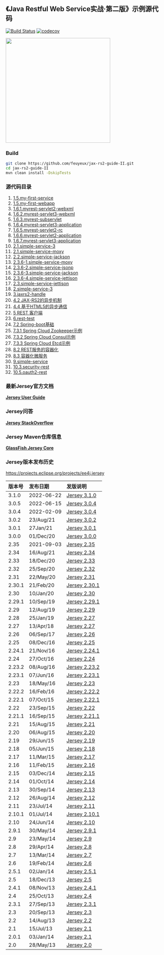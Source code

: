 ## 《Java Restful Web Service实战·第二版》示例源代码

[![Build Status](https://travis-ci.com/feuyeux/jax-rs2-guide-II.svg?branch=master)](https://travis-ci.com/feuyeux/jax-rs2-guide-II)
[![codecov](https://codecov.io/gh/feuyeux/jax-rs2-guide-II/branch/master/graph/badge.svg)](https://codecov.io/gh/feuyeux/jax-rs2-guide-II)

<img width="333" src="cover.png"/>

### Build

```bash
git clone https://github.com/feuyeux/jax-rs2-guide-II.git
cd jax-rs2-guide-II
mvn clean install -DskipTests
```

### 源代码目录

1. [1.5.my-first-service](1.5.my-first-service)
2. [1.5.my-first-webapp](1.5.my-first-webapp)
3. [1.6.1.myrest-servlet2-webxml](1.6.1.myrest-servlet2-webxml)
4. [1.6.2.myrest-servlet3-webxml](1.6.2.myrest-servlet3-webxml)
5. [1.6.3.myrest-subservlet](1.6.3.myrest-subservlet)
6. [1.6.4.myrest-servlet3-application](1.6.4.myrest-servlet3-application)
7. [1.6.5.myrest-servlet2-rc](1.6.5.myrest-servlet2-rc)
8. [1.6.6.myrest-servlet2-application](1.6.6.myrest-servlet2-application)
9. [1.6.7.myrest-servlet3-application](1.6.7.myrest-servlet3-application)
10. [2.1.simple-service-3](2.1.simple-service-3)
11. [2.1.simple-service-moxy](2.1.simple-service-moxy)
12. [2.2.simple-service-jackson](2.2.simple-service-jackson)
13. [2.3.6-1.simple-service-moxy](2.3.6-1.simple-service-moxy)
14. [2.3.6-2.simple-service-jsonp](2.3.6-2.simple-service-jsonp)
15. [2.3.6-3.simple-service-jackson](2.3.6-3.simple-service-jackson)
16. [2.3.6-4.simple-service-jettison](2.3.6-4.simple-service-jettison)
17. [2.3.simple-service-jettison](2.3.simple-service-jettison)
18. [2.simple-service-3](2.simple-service-3)
19. [3.jaxrs2-handle](3.jaxrs2-handle)
20. [4.2 JAX-RS2的异步机制](4.2.asynchronized)
21. [4.4 基于HTML5的异步通信](4.4.sse)
22. [5 REST 客户端](5.jaxrs2-client)
23. [6.rest-test](6.rest-test)
24. [7.2 Spring-boot基础](7.2.demo)
25. [7.3.1 Spring Cloud Zookeeper示例](7.3.1.boot.zookeeper)
26. [7.3.2 Spring Cloud Consul示例](7.3.2.boot.consul)
27. [7.3.3 Spring Cloud Etcd示例](7.3.2.boot.etcd)
28. [8.2 REST服务的容器化](8.2.containerization)
29. [8.3 容器化微服务](8.3.boot.zk.kaka)
30. [9.simple-service](9.simple-service)
31. [10.3.security-rest](10.3.security-rest)
32. [10.5.oauth2-rest](10.5.oauth2-rest)

### 最新Jersey官方文档

[**Jersey User Guide**](https://eclipse-ee4j.github.io/jersey.github.io/documentation/latest/index.html)

### Jersey问答

[**Jersey StackOverflow**](http://stackoverflow.com/questions/tagged/jersey)

### Jersey Maven仓库信息

**[GlassFish Jersey Core](https://mvnrepository.com/artifact/org.glassfish.jersey.core)**

### Jersey版本发布历史

<https://projects.eclipse.org/projects/ee4j.jersey>

|版本号|发布日期|发版说明|
|:-----|:----------|:---------------------------------------|
|3.1.0|2022-06-22|[Jersey 3.1.0](https://projects.eclipse.org/projects/ee4j.jersey/releases/3.1.0)|
|3.0.5 |2022-06-15|[Jersey 3.0.4](https://projects.eclipse.org/projects/ee4j.jersey/releases/3.0.5)|
|3.0.4|2022-02-09|[Jersey 3.0.4](https://projects.eclipse.org/projects/ee4j.jersey/releases/3.0.4)|
|3.0.2|23/Aug/21|[Jersey 3.0.2](https://eclipse-ee4j.github.io/jersey.github.io/release-notes/3.0.2.html)|
|3.0.1|27Jan/21|[Jersey 3.0.1](https://eclipse-ee4j.github.io/jersey.github.io/release-notes/3.0.1.html)|
|3.0.0|01/Dec/20|[Jersey 3.0.0](https://eclipse-ee4j.github.io/jersey.github.io/release-notes/3.0.0.html)|
|2.35|2021-09-03|[Jersey 2.35](https://projects.eclipse.org/projects/ee4j.jersey/releases/2.35)|
|2.34|16/Aug/21|[Jersey 2.34](https://eclipse-ee4j.github.io/jersey.github.io/release-notes/2.34.html)|
|2.33|18/Dec/20|[Jersey 2.33](https://eclipse-ee4j.github.io/jersey.github.io/release-notes/2.33.html)|
|2.32|25/Sep/20|[Jersey 2.32](https://eclipse-ee4j.github.io/jersey.github.io/release-notes/2.32.html)|
|2.31|22/May/20|[Jersey 2.31](https://eclipse-ee4j.github.io/jersey.github.io/release-notes/2.31.html)|
|2.30.1|21/Feb/20|[Jersey 2.30.1](https://eclipse-ee4j.github.io/jersey.github.io/release-notes/2.30.1.html)|
|2.30|10/Jan/20|[Jersey 2.30](https://eclipse-ee4j.github.io/jersey.github.io/release-notes/2.30.html)|
|2.29.1|10/Sep/19|[Jersey 2.29.1](https://eclipse-ee4j.github.io/jersey.github.io/release-notes/2.29.1.html)|
|2.29|12/Aug/19|[Jersey 2.29](https://eclipse-ee4j.github.io/jersey.github.io/release-notes/2.29.html)|
|2.28|25/Jan/19|[Jersey 2.27](https://eclipse-ee4j.github.io/jersey.github.io/release-notes/2.28.html)|
|2.27|13/Apr/18|[Jersey 2.27](https://eclipse-ee4j.github.io/jersey.github.io/release-notes/2.27.html)|
|2.26|06/Sep/17|[Jersey 2.26](https://eclipse-ee4j.github.io/jersey.github.io/release-notes/2.26.html)|
|2.25|08/Dec/16|[Jersey 2.25](https://eclipse-ee4j.github.io/jersey.github.io/release-notes/2.25.html)|
|2.24.1|21/Nov/16|[Jersey 2.24.1](https://eclipse-ee4j.github.io/jersey.github.io/release-notes/2.24.1.html)|
|2.24|27/Oct/16|[Jersey 2.24](https://eclipse-ee4j.github.io/jersey.github.io/release-notes/2.24.html)|
|2.23.2|08/Aug/16|[Jersey 2.23.2](https://eclipse-ee4j.github.io/jersey.github.io/release-notes/2.23.2.html)|
|2.23.1|07/Jun/16|[Jersey 2.23.1](https://eclipse-ee4j.github.io/jersey.github.io/release-notes/2.23.1.html)|
|2.23|18/May/16|[Jersey 2.23](https://eclipse-ee4j.github.io/jersey.github.io/release-notes/2.23.html)|
|2.22.2|16/Feb/16|[Jersey 2.22.2](https://eclipse-ee4j.github.io/jersey.github.io/release-notes/2.22.2.html)|
|2.22.1|07/Oct/15|[Jersey 2.22.1](https://eclipse-ee4j.github.io/jersey.github.io/release-notes/2.22.1.html)|
|2.22|23/Sep/15|[Jersey 2.22](https://eclipse-ee4j.github.io/jersey.github.io/release-notes/2.22.html)|
|2.21.1|16/Sep/15|[Jersey 2.21.1](https://eclipse-ee4j.github.io/jersey.github.io/release-notes/2.21.1.html)|
|2.21|15/Aug/15|[Jersey 2.21](https://eclipse-ee4j.github.io/jersey.github.io/release-notes/2.21.html)|
|2.20|06/Aug/15|[Jersey 2.20](https://eclipse-ee4j.github.io/jersey.github.io/release-notes/2.20.html)|
|2.19|29/Jun/15|[Jersey 2.19](https://eclipse-ee4j.github.io/jersey.github.io/release-notes/2.19.html)|
|2.18|05/Jun/15|[Jersey 2.18](https://eclipse-ee4j.github.io/jersey.github.io/release-notes/2.18.html)|
|2.17|11/Mar/15|[Jersey 2.17](https://eclipse-ee4j.github.io/jersey.github.io/release-notes/2.17.html)|
|2.16|11/Feb/15|[Jersey 2.16](https://eclipse-ee4j.github.io/jersey.github.io/release-notes/2.16.html)|
|2.15|03/Dec/14|[Jersey 2.15](https://eclipse-ee4j.github.io/jersey.github.io/release-notes/2.15.html)|
|2.14|01/Oct/14|[Jersey 2.14](https://eclipse-ee4j.github.io/jersey.github.io/release-notes/2.14.html)|
|2.13|30/Sep/14|[Jersey 2.13](https://eclipse-ee4j.github.io/jersey.github.io/release-notes/2.13.html)|
|2.12|26/Aug/14|[Jersey 2.12](https://eclipse-ee4j.github.io/jersey.github.io/release-notes/2.12.html)|
|2.11|23/Jul/14|[Jersey 2.11](https://eclipse-ee4j.github.io/jersey.github.io/release-notes/2.11.html)|
|2.10.1|01/Jul/14|[Jersey 2.10.1](https://eclipse-ee4j.github.io/jersey.github.io/release-notes/2.10.1.html)|
|2.10|24/Jun/14|[Jersey 2.10](https://eclipse-ee4j.github.io/jersey.github.io/release-notes/2.10.html)|
|2.9.1|30/May/14|[Jersey 2.9.1](https://eclipse-ee4j.github.io/jersey.github.io/release-notes/2.9.1.html)|
|2.9|23/May/14|[Jersey 2.9](https://eclipse-ee4j.github.io/jersey.github.io/release-notes/2.9.html)|
|2.8|29/Apr/14|[Jersey 2.8](https://eclipse-ee4j.github.io/jersey.github.io/release-notes/2.8.html)|
|2.7|13/Mar/14|[Jersey 2.7](https://eclipse-ee4j.github.io/jersey.github.io/release-notes/2.7.html)|
|2.6|19/Feb/14|[Jersey 2.6](https://eclipse-ee4j.github.io/jersey.github.io/release-notes/2.6.html)|
|2.5.1|02/Jan/14|[Jersey 2.5.1](https://eclipse-ee4j.github.io/jersey.github.io/release-notes/2.5.1.html)|
|2.5|18/Dec/13|[Jersey 2.5](https://eclipse-ee4j.github.io/jersey.github.io/release-notes/2.5.html)|
|2.4.1|08/Nov/13|[Jersey 2.4.1](https://eclipse-ee4j.github.io/jersey.github.io/release-notes/2.4.1.html)|
|2.4|25/Oct/13|[Jersey 2.4](https://eclipse-ee4j.github.io/jersey.github.io/release-notes/2.4.html)|
|2.3.1|27/Sep/13|[Jersey 2.3.1](https://eclipse-ee4j.github.io/jersey.github.io/release-notes/2.3.1.html)|
|2.3|20/Sep/13|[Jersey 2.3](https://eclipse-ee4j.github.io/jersey.github.io/release-notes/2.3.html)|
|2.2|14/Aug/13|[Jersey 2.2](https://eclipse-ee4j.github.io/jersey.github.io/release-notes/2.2.html)|
|2.1|15/Jul/13|[Jersey 2.1](https://eclipse-ee4j.github.io/jersey.github.io/release-notes/2.1.html)|
|2.0.1|03/Jan/14|[Jersey 2.1](https://eclipse-ee4j.github.io/jersey.github.io/release-notes/2.0.1.html)|
|2.0|28/May/13|[Jersey 2.0](https://eclipse-ee4j.github.io/jersey.github.io/release-notes/2.0.html)|
